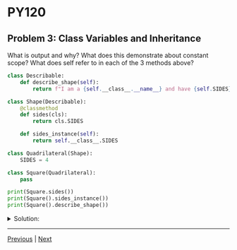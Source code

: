 # PY120
## Problem 3: Class Variables and Inheritance

What is output and why? What does this demonstrate about constant scope? What does self refer to in each of the 3 methods above?

```python
class Describable:
    def describe_shape(self):
        return f"I am a {self.__class__.__name__} and have {self.SIDES} sides."

class Shape(Describable):
    @classmethod
    def sides(cls):
        return cls.SIDES

    def sides_instance(self):
        return self.__class__.SIDES

class Quadrilateral(Shape):
    SIDES = 4

class Square(Quadrilateral):
    pass

print(Square.sides())
print(Square().sides_instance())
print(Square().describe_shape())
```

<details>
<summary>Solution:</summary>

The output is:
```
4
4
I am a Square and have 4 sides.
```

This demonstrates how class variables are inherited. The `SIDES` variable is defined on the `Quadrilateral` class. All subclasses, like `Square`, inherit this variable.

`Square.sides()`: This is a class method called on the `Square` class. The `cls` parameter refers to the `Square` class itself. The method finds the `SIDES` variable by walking up the inheritance hierarchy (MRO) until it finds it on `Quadrilateral`.

`Square().sides_instance()`: This is an instance method called on a Square object. The `self` parameter refers to the Square instance. `self.__class__` refers to the `Square` class, which then finds the inherited `SIDES` class variable.

`Square().describe_shape()`: This is an instance method inherited from the `Describable` class. `self` refers to the `Square` instance. `self.__class__.__name__` correctly returns "Square", and `self.SIDES` correctly finds the inherited class variable `SIDES`.

</details>

---

[Previous](2.md) | [Next](4.md)

